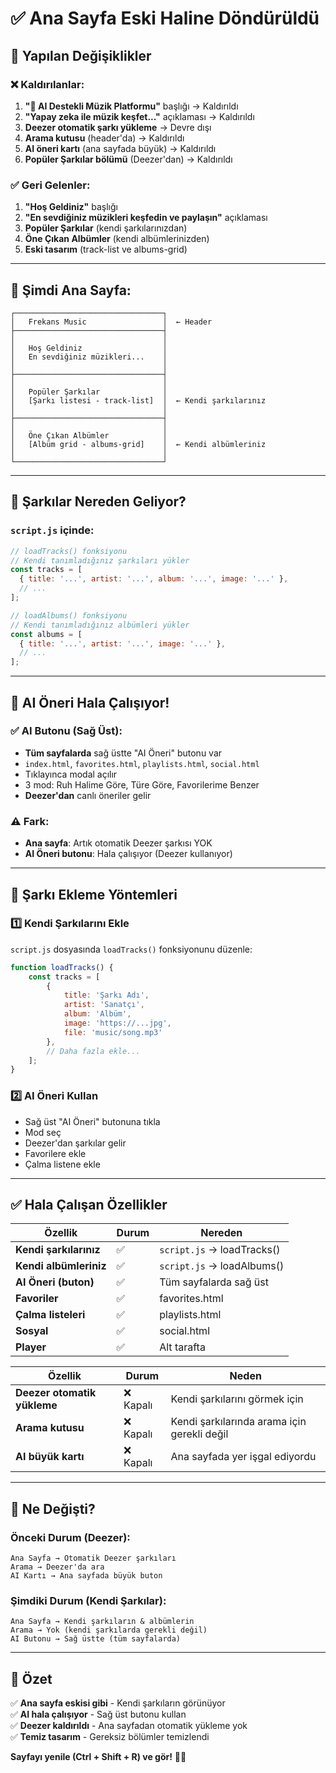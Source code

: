 # ✅ Ana Sayfa Eski Haline Döndürüldü

## 🔧 Yapılan Değişiklikler

### ❌ Kaldırılanlar:
1. **"🤖 AI Destekli Müzik Platformu"** başlığı → Kaldırıldı
2. **"Yapay zeka ile müzik keşfet..."** açıklaması → Kaldırıldı
3. **Deezer otomatik şarkı yükleme** → Devre dışı
4. **Arama kutusu** (header'da) → Kaldırıldı
5. **AI öneri kartı** (ana sayfada büyük) → Kaldırıldı
6. **Popüler Şarkılar bölümü** (Deezer'dan) → Kaldırıldı

### ✅ Geri Gelenler:
1. **"Hoş Geldiniz"** başlığı
2. **"En sevdiğiniz müzikleri keşfedin ve paylaşın"** açıklaması
3. **Popüler Şarkılar** (kendi şarkılarınızdan)
4. **Öne Çıkan Albümler** (kendi albümlerinizden)
5. **Eski tasarım** (track-list ve albums-grid)

---

## 🎯 Şimdi Ana Sayfa:

```
┌─────────────────────────────────┐
│   Frekans Music                 │  ← Header
├─────────────────────────────────┤
│                                 │
│   Hoş Geldiniz                  │
│   En sevdiğiniz müzikleri...    │
│                                 │
├─────────────────────────────────┤
│                                 │
│   Popüler Şarkılar              │
│   [Şarkı listesi - track-list]  │  ← Kendi şarkılarınız
│                                 │
├─────────────────────────────────┤
│                                 │
│   Öne Çıkan Albümler            │
│   [Albüm grid - albums-grid]    │  ← Kendi albümleriniz
│                                 │
└─────────────────────────────────┘
```

---

## 📂 Şarkılar Nereden Geliyor?

### `script.js` içinde:

```javascript
// loadTracks() fonksiyonu
// Kendi tanımladığınız şarkıları yükler
const tracks = [
  { title: '...', artist: '...', album: '...', image: '...' },
  // ...
];

// loadAlbums() fonksiyonu
// Kendi tanımladığınız albümleri yükler
const albums = [
  { title: '...', artist: '...', image: '...' },
  // ...
];
```

---

## 🚀 AI Öneri Hala Çalışıyor!

### ✅ AI Butonu (Sağ Üst):
- **Tüm sayfalarda** sağ üstte "AI Öneri" butonu var
- `index.html`, `favorites.html`, `playlists.html`, `social.html`
- Tıklayınca modal açılır
- 3 mod: Ruh Halime Göre, Türe Göre, Favorilerime Benzer
- **Deezer'dan** canlı öneriler gelir

### ⚠️ Fark:
- **Ana sayfa**: Artık otomatik Deezer şarkısı YOK
- **AI Öneri butonu**: Hala çalışıyor (Deezer kullanıyor)

---

## 🎵 Şarkı Ekleme Yöntemleri

### 1️⃣ Kendi Şarkılarını Ekle
`script.js` dosyasında `loadTracks()` fonksiyonunu düzenle:

```javascript
function loadTracks() {
    const tracks = [
        {
            title: 'Şarkı Adı',
            artist: 'Sanatçı',
            album: 'Albüm',
            image: 'https://...jpg',
            file: 'music/song.mp3'
        },
        // Daha fazla ekle...
    ];
}
```

### 2️⃣ AI Öneri Kullan
- Sağ üst "AI Öneri" butonuna tıkla
- Mod seç
- Deezer'dan şarkılar gelir
- Favorilere ekle
- Çalma listene ekle

---

## ✅ Hala Çalışan Özellikler

| Özellik | Durum | Nereden |
|---------|-------|---------|
| **Kendi şarkılarınız** | ✅ | `script.js` → loadTracks() |
| **Kendi albümleriniz** | ✅ | `script.js` → loadAlbums() |
| **AI Öneri (buton)** | ✅ | Tüm sayfalarda sağ üst |
| **Favoriler** | ✅ | favorites.html |
| **Çalma listeleri** | ✅ | playlists.html |
| **Sosyal** | ✅ | social.html |
| **Player** | ✅ | Alt tarafta |

| Özellik | Durum | Neden |
|---------|-------|-------|
| **Deezer otomatik yükleme** | ❌ Kapalı | Kendi şarkılarını görmek için |
| **Arama kutusu** | ❌ Kapalı | Kendi şarkılarında arama için gerekli değil |
| **AI büyük kartı** | ❌ Kapalı | Ana sayfada yer işgal ediyordu |

---

## 🔄 Ne Değişti?

### Önceki Durum (Deezer):
```
Ana Sayfa → Otomatik Deezer şarkıları
Arama → Deezer'da ara
AI Kartı → Ana sayfada büyük buton
```

### Şimdiki Durum (Kendi Şarkılar):
```
Ana Sayfa → Kendi şarkıların & albümlerin
Arama → Yok (kendi şarkılarda gerekli değil)
AI Butonu → Sağ üstte (tüm sayfalarda)
```

---

## 🎉 Özet

✅ **Ana sayfa eskisi gibi** - Kendi şarkıların görünüyor  
✅ **AI hala çalışıyor** - Sağ üst butonu kullan  
✅ **Deezer kaldırıldı** - Ana sayfadan otomatik yükleme yok  
✅ **Temiz tasarım** - Gereksiz bölümler temizlendi  

**Sayfayı yenile (Ctrl + Shift + R) ve gör!** 🎵✨
